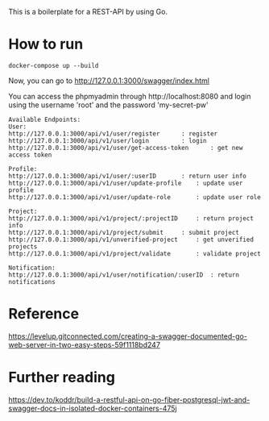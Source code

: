 This is a boilerplate for a REST-API by using Go.

# How to run

```
docker-compose up --build
```

Now, you can go to http://127.0.0.1:3000/swagger/index.html

You can access the phpmyadmin through http://localhost:8080 
and login using the username 'root' and the password 'my-secret-pw'

```
Available Endpoints:
User:
http://127.0.0.1:3000/api/v1/user/register		: register
http://127.0.0.1:3000/api/v1/user/login			: login
http://127.0.0.1:3000/api/v1/user/get-access-token  	: get new access token

Profile:
http://127.0.0.1:3000/api/v1/user/:userID		: return user info
http://127.0.0.1:3000/api/v1/user/update-profile	: update user profile
http://127.0.0.1:3000/api/v1/user/update-role    	: update user role

Project:
http://127.0.0.1:3000/api/v1/project/:projectID		: return project info
http://127.0.0.1:3000/api/v1/project/submit		: submit project
http://127.0.0.1:3000/api/v1/unverified-project		: get unverified projects
http://127.0.0.1:3000/api/v1/project/validate    	: validate project

Notification:
http://127.0.0.1:3000/api/v1/user/notification/:userID	: return notifications
```

# Reference
https://levelup.gitconnected.com/creating-a-swagger-documented-go-web-server-in-two-easy-steps-59f1118bd247

# Further reading
https://dev.to/koddr/build-a-restful-api-on-go-fiber-postgresql-jwt-and-swagger-docs-in-isolated-docker-containers-475j
